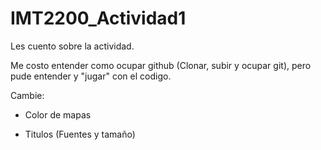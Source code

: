 # IMT2200_Actividad1

Les cuento sobre la actividad.

Me costo entender como ocupar github (Clonar, subir y ocupar git), pero pude entender y "jugar" con el codigo.

Cambie: 
- Color de mapas

- Titulos (Fuentes y tamaño)
